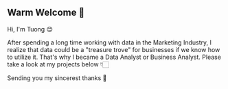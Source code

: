 ## Warm Welcome 👋

Hi, I'm Tuong 😊

After spending a long time working with data in the Marketing Industry, I realize that data could be a "treasure trove" for businesses if we know how to utilize it. That's why I became a Data Analyst or Business Analyst. Please take a look at my projects below 👇🏻 

Sending you my sincerest thanks 💛
